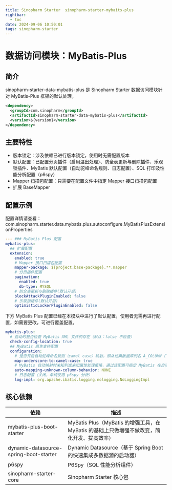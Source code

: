 ```yaml
---
title: Sinopharm Starter  sinopharm-starter-mybaits-plus
rightbar:
  - toc
date: 2024-09-06 10:50:01
tags: sinopharm-starter
---
```

# 数据访问模块：MyBatis-Plus
## 简介
sinopharm-starter-data-mybatis-plus 是 Sinopharm Starter 数据访问模块针对 MyBatis-Plus 框架的默认处理。
``` xml 
<dependency>
  <groupId>com.sinopharm</groupId>
  <artifactId>sinopharm-starter-data-mybatis-plus</artifactId>
  <version>${version}</version>
</dependency>
```
## 主要特性
- 版本锁定：涉及依赖已进行版本锁定，使用时无需配置版本
- 默认配置：已配置分页插件（启用溢出处理）、防全表更新与删除插件、乐观锁插件、MyBatis 默认配置（自动驼峰命名规则、日志配置）、SQL 打印及性能分析配置（p6spy）
- Mapper 扫描包配置：只需要在配置文件中指定 Mapper 接口扫描包配置
- 扩展 BaseMapper

## 配置示例
配置详情请查看：com.sinopharm.starter.data.mybatis.plus.autoconfigure.MyBatisPlusExtensionProperties
``` yml
--- ### MyBatis Plus 配置
mybatis-plus:
  ## 扩展配置
  extension:
    enabled: true
    # Mapper 接口扫描包配置
    mapper-package: ${project.base-package}.**.mapper
    # 分页插件配置
    pagination:
      enabled: true
      db-type: MYSQL
    # 防全表更新与删除插件(默认开启)
    blockAttackPluginEnabled: false 
    # 乐观锁插件(默认开启)
    optimisticLockerPluginEnabled: false 
```
下方 MyBatis Plus 配置已经在本模块中进行了默认配置，使用者无需再进行配置，如需要更改，可进行覆盖配置。
``` yml
mybatis-plus:
  # 启动时是否检查 MyBatis XML 文件的存在（默认：false 不检查）
  check-config-location: true
  ## MyBatis 原生支持配置
  configuration:
    # 是否开启自动驼峰命名规则（camel case）映射，即从经典数据库列名 A_COLUMN（下划线命名）到经典 Java 属性名 aColumn（驼峰命名）的类似映射
    map-underscore-to-camel-case: true
    # MyBatis 自动映射时未知列或未知属性处理策略，通过该配置可指定 MyBatis 在自动映射过程中遇到未知列或者未知属性时如何处理
    auto-mapping-unknown-column-behavior: NONE
    # 日志配置（关闭，单纯使用 p6spy 分析）
    log-impl: org.apache.ibatis.logging.nologging.NoLoggingImpl
```

## 核心依赖
依赖     | 描述
-------- | -----
mybatis-plus-boot-starter  | MyBatis Plus（MyBatis 的增强工具，在 MyBatis 的基础上只做增强不做改变，简化开发、提高效率）
dynamic-datasource-spring-boot-starter  | 	Dynamic Datasource（基于 Spring Boot 的快速集成多数据源的启动器）
p6spy  | P6Spy（SQL 性能分析组件）
sinopharm-starter-core | Sinopharm Starter 核心包
